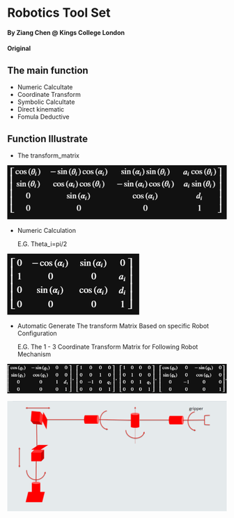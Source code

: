 # Robotics Tool Set
#### By Ziang Chen @ Kings College London
#### Original

## The main function
  * Numeric Calcultate
  * Coordinate Transform
  * Symbolic Calcultate
  * Direct kinematic
  * Fomula Deductive

## Function Illustrate
 
 * The transform_matrix
 
 ![](Pics/transform_matrix.png) 

 * Numeric Calculation
 
   E.G. Theta_i=pi/2
   
 ![](Pics/thetapi2.png)

 * Automatic Generate The transform Matrix Based on specific Robot Configuration
   
   E.G. The 1 - 3 Coordinate Transform Matrix for Following Robot Mechanism
   
 ![](Pics/A1_3.png)
 
 ![](Pics/robot_configuration.png)

